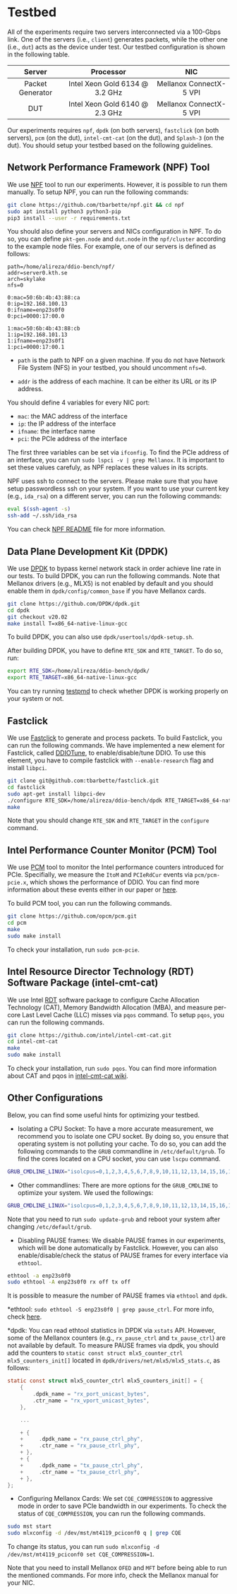 # Testbed

All of the experiments require two servers interconnected via a 100-Gbps link. One of the servers (i.e., `client`) generates packets, while the other one (i.e., `dut`) acts as the device under test. Our testbed configuration is shown in the following table.

|      Server      |       Processor      |           NIC           |
|:----------------:|:--------------------:|:-----------------------:|
| Packet Generator | Intel Xeon Gold 6134 @ 3.2 GHz | Mellanox ConnectX-5 VPI |
| DUT              | Intel Xeon Gold 6140 @ 2.3 GHz | Mellanox ConnectX-5 VPI |

Our experiments requires `npf`, `dpdk` (on both servers), `fastclick` (on both servers), `pcm` (on the dut), `intel-cmt-cat` (on the dut), and `Splash-3` (on the dut). You should setup your testbed based on the following guidelines.

## Network Performance Framework (NPF) Tool

We use [NPF][npf-repo] tool to run our experiments. However, it is possible to run them manually. To setup NPF, you can run the following commands:

```bash
git clone https://github.com/tbarbette/npf.git && cd npf
sudo apt install python3 python3-pip
pip3 install --user -r requirements.txt
```

You should also define your servers and NICs configuration in NPF. To do so, you can define `pkt-gen.node` and `dut.node` in the `npf/cluster` according to the example node files. For example, one of our servers is defined as follows:

```
path=/home/alireza/ddio-bench/npf/
addr=server0.kth.se
arch=skylake
nfs=0

0:mac=50:6b:4b:43:88:ca
0:ip=192.168.100.13
0:ifname=enp23s0f0
0:pci=0000:17:00.0

1:mac=50:6b:4b:43:88:cb
1:ip=192.168.101.13
1:ifname=enp23s0f1
1:pci=0000:17:00.1
```

- `path` is the path to NPF on a given machine. If you do not have Network File System (NFS) in your testbed, you should uncomment `nfs=0`.

- `addr` is the address of each machine. It can be either its URL or its IP address.

You should define 4 variables for every NIC port:

- `mac`: the MAC address of the interface
- `ip`: the IP address of the interface
- `ifname`: the interface name
- `pci`: the PCIe address of the interface

The first three variables can be set via `ifconfig`. To find the PCIe address of an interface, you can run `sudo lspci -v | grep Mellanox`. It is important to set these values carefuly, as NPF replaces these values in its scripts.

NPF uses ssh to connect to the servers. Please make sure that you have setup passwordless ssh on your system. If you want to use your current key (e.g., `ida_rsa`) on a different server, you can run the following commands:

```bash
eval $(ssh-agent -s)
ssh-add ~/.ssh/ida_rsa
```

You can check [NPF README][npf-readme] file for more information.

## Data Plane Development Kit (DPDK)

We use [DPDK][dpdk-page] to bypass kernel network stack in order achieve line rate in our tests. To build DPDK, you can run the following commands. Note that Mellanox drivers (e.g., MLX5) is not enabled by default and you should enable them in `dpdk/config/common_base` if you have Mellanox cards.

```bash
git clone https://github.com/DPDK/dpdk.git
cd dpdk
git checkout v20.02
make install T=x86_64-native-linux-gcc
```

To build DPDK, you can also use `dpdk/usertools/dpdk-setup.sh`.

After building DPDK, you have to define `RTE_SDK` and `RTE_TARGET`. To do so, run:

```bash
export RTE_SDK=/home/alireza/ddio-bench/dpdk/
export RTE_TARGET=x86_64-native-linux-gcc
```

You can try running [testpmd][testpmd-doc] to check whether DPDK is working properly on your system or not.

## Fastclick

We use [Fastclick][fastclick-repo] to generate and process packets. To build Fastclick, you can run the following commands. We have implemented a new element for Fastclick, called [DDIOTune][ddiotune-element], to enable/disable/tune DDIO. To use this element, you have to compile fastclick with `--enable-research` flag and install `libpci`.

```bash
git clone git@github.com:tbarbette/fastclick.git
cd fastclick
sudo apt-get install libpci-dev
./configure RTE_SDK=/home/alireza/ddio-bench/dpdk RTE_TARGET=x86_64-native-linux-gcc --enable-multithread --disable-linuxmodule --enable-intel-cpu --enable-user-multithread --verbose CFLAGS="-std=gnu11 -O3" CXXFLAGS="-std=gnu++14 -O3" --disable-dynamic-linking --enable-poll --enable-dpdk --disable-dpdk-pool --disable-dpdk-packet --enable-research
make
```

Note that you should change `RTE_SDK` and `RTE_TARGET` in the `configure` command.

## Intel Performance Counter Monitor (PCM) Tool

We use [PCM][pcm-page] tool to monitor the Intel performance counters introduced for PCIe. Specifially, we measure the `ItoM` and `PCIeRdCur` events via `pcm/pcm-pcie.x`, which shows the performance of DDIO. You can find more information about these events either in our paper or [here][pcie-events].

To build PCM tool, you can run the following commands.

```bash
git clone https://github.com/opcm/pcm.git
cd pcm
make
sudo make install
```

To check your installation, run `sudo pcm-pcie`.

## Intel Resource Director Technology (RDT) Software Package (intel-cmt-cat)

We use Intel [RDT][rdt-page] software package to configure Cache Allocation Technology (CAT), Memory Bandwidth Allocation (MBA), and measure per-core Last Level Cache (LLC) misses via `pqos` command. To setup `pqos`, you can run the following commands.

```bash
git clone https://github.com/intel/intel-cmt-cat.git
cd intel-cmt-cat
make
sudo make install
```

To check your installation, run `sudo pqos`. You can find more information about CAT and pqos in [intel-cmt-cat wiki][pqos-wiki].

## Other Configurations

Below, you can find some useful hints for optimizing your testbed.

- Isolating a CPU Socket: To have a more accurate measurement, we recommend you to isolate one CPU socket. By doing so, you ensure that operating system is not polluting your cache. To do so, you can add the following commands to the `GRUB` commandline in `/etc/default/grub`. To find the cores located on a CPU socket, you can use `lscpu` command.

```bash
GRUB_CMDLINE_LINUX="isolcpus=0,1,2,3,4,5,6,7,8,9,10,11,12,13,14,15,16,17"
```

- Other commandlines: There are more options for the `GRUB_CMDLINE` to optimize your system. We used the followings:

```bash
GRUB_CMDLINE_LINUX="isolcpus=0,1,2,3,4,5,6,7,8,9,10,11,12,13,14,15,16,17 iommu=pt intel_iommu=on default_hugepagesz=1GB hugepagesz=1G hugepages=128 acpi=on selinux=0 audit=0 nosoftlockup processor.max_cstate=1 intel_idle.max_cstate=0 intel_pstate=on nopti nospec_store_bypass_disable nospectre_v2 nospectre_v1 nospec l1tf=off netcfg/do_not_use_netplan=true mitigations=off"
```

Note that you need to run `sudo update-grub` and reboot your system after changing `/etc/default/grub`.

- Disabling PAUSE frames: We disable PAUSE frames in our experiments, which will be done automatically by Fastclick. However, you can also enable/disable/check the status of PAUSE frames for every interface via `ethtool`.

```bash
ethtool -a enp23s0f0
sudo ethtool -A enp23s0f0 rx off tx off
```

It is possible to measure the number of PAUSE frames via `ethtool` and `dpdk`.

*ethtool: `sudo ethtool -S enp23s0f0 | grep pause_ctrl`. For more info, check [here][mlx5-counters].

*dpdk: You can read ethtool statistics in DPDK via `xstats` API. However, some of the Mellanox counters (e.g., `rx_pause_ctrl` and `tx_pause_ctrl`) are not available by default. To measure PAUSE frames via dpdk, you should add the counters to `static const struct mlx5_counter_ctrl mlx5_counters_init[]` located in `dpdk/drivers/net/mlx5/mlx5_stats.c`, as follows:

```c
static const struct mlx5_counter_ctrl mlx5_counters_init[] = {
    {
        .dpdk_name = "rx_port_unicast_bytes",
        .ctr_name = "rx_vport_unicast_bytes",
    },

    ...

    + {
    +     .dpdk_name = "rx_pause_ctrl_phy",
    +     .ctr_name = "rx_pause_ctrl_phy",
    + },
    + {
    +     .dpdk_name = "tx_pause_ctrl_phy",
    +     .ctr_name = "tx_pause_ctrl_phy",
    + },
};
```

- Configuring Mellanox Cards: We set `CQE_COMPRESSION` to aggressive mode in order to save PCIe bandwidth in our experiments. To check the status of `CQE_COMPRESSION`, you can run the following commands.

```bash
sudo mst start
sudo mlxconfig -d /dev/mst/mt4119_pciconf0 q | grep CQE
```

To change its status, you can run `sudo mlxconfig -d /dev/mst/mt4119_pciconf0 set CQE_COMPRESSION=1`.

Note that you need to install Mellanox `OFED` and `MFT` before being able to run the mentioned commands. For more info, check the Mellanox manual for your NIC.

[ddio-atc-paper]: https://people.kth.se/~farshin/documents/ddio-atc20.pdf
[atc20-page]: https://www.usenix.org/conference/atc20
[npf-repo]: https://github.com/tbarbette/npf
[npf-readme]: https://github.com/tbarbette/npf#network-performance-framework
[dpdk-page]:https://www.dpdk.org/
[testpmd-doc]: https://doc.dpdk.org/guides/testpmd_app_ug/intro.html
[fastclick-repo]: https://github.com/tbarbette/fastclick
[ddiotune-element]: https://github.com/tbarbette/fastclick/wiki/DDIOTune
[ddiotune-cc]: https://github.com/tbarbette/fastclick/blob/master/elements/research/ddiotune.cc
[pcm-page]: https://software.intel.com/content/www/us/en/develop/articles/intel-performance-counter-monitor.html
[rdt-page]: https://www.intel.com/content/www/us/en/architecture-and-technology/resource-director-technology.html
[pqos-wiki]: https://github.com/intel/intel-cmt-cat/wiki
[pcie-events]: https://software.intel.com/en-us/forums/software-tuning-performance-optimization-platform-monitoring/topic/543883
[mlx5-counters]: https://community.mellanox.com/s/article/understanding-mlx5-ethtool-counters
[haswell-datasheet]: https://www.intel.com/content/dam/www/public/us/en/documents/datasheets/xeon-e5-v2-datasheet-vol-2.pdf
[cascade-datasheet]: https://www.intel.com/content/www/us/en/products/docs/processors/xeon/2nd-gen-xeon-scalable-datasheet-vol-2.html
[dynamic-dma-branch]: https://github.com/tbarbette/fastclick/tree/DMAdynamic
[alireza-page]: https://www.kth.se/profile/farshin
[amir-page]: https://www.kth.se/profile/amirrsk
